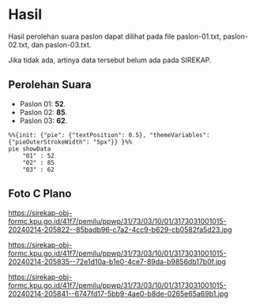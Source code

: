 # Hasil

Hasil perolehan suara paslon dapat dilihat pada file paslon-01.txt, paslon-02.txt, dan paslon-03.txt.

Jika tidak ada, artinya data tersebut belum ada pada SIREKAP.

## Perolehan Suara

 * Paslon 01: **52**.
 * Paslon 02: **85**.
 * Paslon 03: **62**.

```mermaid
%%{init: {"pie": {"textPosition": 0.5}, "themeVariables": {"pieOuterStrokeWidth": "5px"}} }%%
pie showData
    "01" : 52
    "02" : 85
    "03" : 62
```
## Foto C Plano

https://sirekap-obj-formc.kpu.go.id/41f7/pemilu/ppwp/31/73/03/10/01/3173031001015-20240214-205822--85badb96-c7a2-4cc9-b629-cb0582fa5d23.jpg

https://sirekap-obj-formc.kpu.go.id/41f7/pemilu/ppwp/31/73/03/10/01/3173031001015-20240214-205835--72e1d10a-b1e0-4ce7-89da-b9856db17b0f.jpg

https://sirekap-obj-formc.kpu.go.id/41f7/pemilu/ppwp/31/73/03/10/01/3173031001015-20240214-205841--6747fd17-5bb9-4ae0-b8de-0265e65a69b1.jpg
